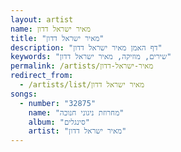 ```yaml
---
layout: artist
name: מאיר ישראל דדון
title: "מאיר ישראל דדון"
description: "דף האמן מאיר ישראל דדון"
keywords: "שירים, מוזיקה, מאיר ישראל דדון"
permalink: /artists/מאיר-ישראל-דדון
redirect_from:
  - /artists/list/מאיר ישראל דדון
songs:
  - number: "32875"
    name: "מחרוזת ניגוני חנוכה"
    album: "סינגלים"
    artist: "מאיר ישראל דדון"
---
```

